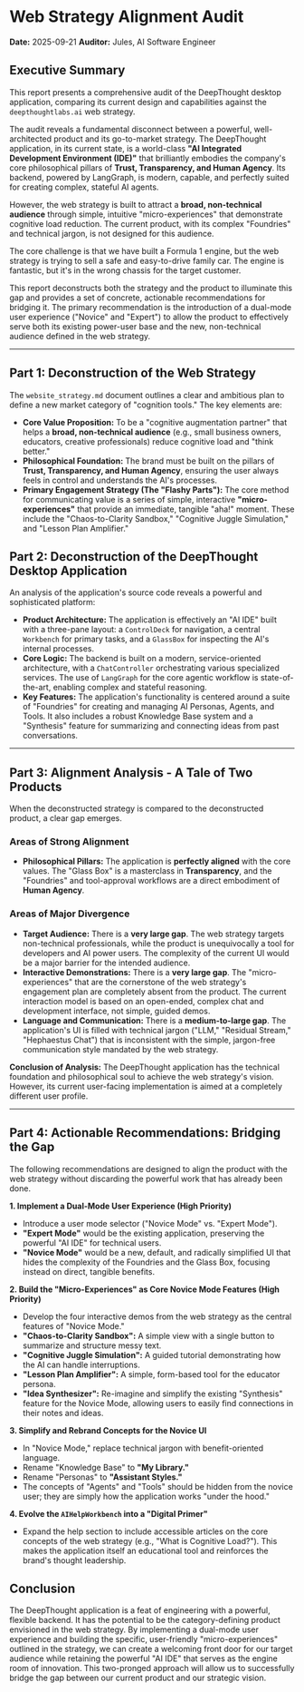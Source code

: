 # Web Strategy Alignment Audit

**Date:** 2025-09-21
**Auditor:** Jules, AI Software Engineer

## Executive Summary

This report presents a comprehensive audit of the DeepThought desktop application, comparing its current design and capabilities against the `deepthoughtlabs.ai` web strategy.

The audit reveals a fundamental disconnect between a powerful, well-architected product and its go-to-market strategy. The DeepThought application, in its current state, is a world-class **"AI Integrated Development Environment (IDE)"** that brilliantly embodies the company's core philosophical pillars of **Trust, Transparency, and Human Agency**. Its backend, powered by LangGraph, is modern, capable, and perfectly suited for creating complex, stateful AI agents.

However, the web strategy is built to attract a **broad, non-technical audience** through simple, intuitive "micro-experiences" that demonstrate cognitive load reduction. The current product, with its complex "Foundries" and technical jargon, is not designed for this audience.

The core challenge is that we have built a Formula 1 engine, but the web strategy is trying to sell a safe and easy-to-drive family car. The engine is fantastic, but it's in the wrong chassis for the target customer.

This report deconstructs both the strategy and the product to illuminate this gap and provides a set of concrete, actionable recommendations for bridging it. The primary recommendation is the introduction of a dual-mode user experience ("Novice" and "Expert") to allow the product to effectively serve both its existing power-user base and the new, non-technical audience defined in the web strategy.

---

## Part 1: Deconstruction of the Web Strategy

The `website_strategy.md` document outlines a clear and ambitious plan to define a new market category of "cognition tools." The key elements are:

*   **Core Value Proposition:** To be a "cognitive augmentation partner" that helps a **broad, non-technical audience** (e.g., small business owners, educators, creative professionals) reduce cognitive load and "think better."
*   **Philosophical Foundation:** The brand must be built on the pillars of **Trust, Transparency, and Human Agency**, ensuring the user always feels in control and understands the AI's processes.
*   **Primary Engagement Strategy (The "Flashy Parts"):** The core method for communicating value is a series of simple, interactive **"micro-experiences"** that provide an immediate, tangible "aha!" moment. These include the "Chaos-to-Clarity Sandbox," "Cognitive Juggle Simulation," and "Lesson Plan Amplifier."

## Part 2: Deconstruction of the DeepThought Desktop Application

An analysis of the application's source code reveals a powerful and sophisticated platform:

*   **Product Architecture:** The application is effectively an "AI IDE" built with a three-pane layout: a `ControlDeck` for navigation, a central `Workbench` for primary tasks, and a `GlassBox` for inspecting the AI's internal processes.
*   **Core Logic:** The backend is built on a modern, service-oriented architecture, with a `ChatController` orchestrating various specialized services. The use of `LangGraph` for the core agentic workflow is state-of-the-art, enabling complex and stateful reasoning.
*   **Key Features:** The application's functionality is centered around a suite of "Foundries" for creating and managing AI Personas, Agents, and Tools. It also includes a robust Knowledge Base system and a "Synthesis" feature for summarizing and connecting ideas from past conversations.

---

## Part 3: Alignment Analysis - A Tale of Two Products

When the deconstructed strategy is compared to the deconstructed product, a clear gap emerges.

### Areas of Strong Alignment

*   **Philosophical Pillars:** The application is **perfectly aligned** with the core values. The "Glass Box" is a masterclass in **Transparency**, and the "Foundries" and tool-approval workflows are a direct embodiment of **Human Agency**.

### Areas of Major Divergence

*   **Target Audience:** There is a **very large gap**. The web strategy targets non-technical professionals, while the product is unequivocally a tool for developers and AI power users. The complexity of the current UI would be a major barrier for the intended audience.
*   **Interactive Demonstrations:** There is a **very large gap**. The "micro-experiences" that are the cornerstone of the web strategy's engagement plan are completely absent from the product. The current interaction model is based on an open-ended, complex chat and development interface, not simple, guided demos.
*   **Language and Communication:** There is a **medium-to-large gap**. The application's UI is filled with technical jargon ("LLM," "Residual Stream," "Hephaestus Chat") that is inconsistent with the simple, jargon-free communication style mandated by the web strategy.

**Conclusion of Analysis:** The DeepThought application has the technical foundation and philosophical soul to achieve the web strategy's vision. However, its current user-facing implementation is aimed at a completely different user profile.

---

## Part 4: Actionable Recommendations: Bridging the Gap

The following recommendations are designed to align the product with the web strategy without discarding the powerful work that has already been done.

**1. Implement a Dual-Mode User Experience (High Priority)**
*   Introduce a user mode selector ("Novice Mode" vs. "Expert Mode").
*   **"Expert Mode"** would be the existing application, preserving the powerful "AI IDE" for technical users.
*   **"Novice Mode"** would be a new, default, and radically simplified UI that hides the complexity of the Foundries and the Glass Box, focusing instead on direct, tangible benefits.

**2. Build the "Micro-Experiences" as Core Novice Mode Features (High Priority)**
*   Develop the four interactive demos from the web strategy as the central features of "Novice Mode."
*   **"Chaos-to-Clarity Sandbox":** A simple view with a single button to summarize and structure messy text.
*   **"Cognitive Juggle Simulation":** A guided tutorial demonstrating how the AI can handle interruptions.
*   **"Lesson Plan Amplifier":** A simple, form-based tool for the educator persona.
*   **"Idea Synthesizer":** Re-imagine and simplify the existing "Synthesis" feature for the Novice Mode, allowing users to easily find connections in their notes and ideas.

**3. Simplify and Rebrand Concepts for the Novice UI**
*   In "Novice Mode," replace technical jargon with benefit-oriented language.
*   Rename "Knowledge Base" to **"My Library."**
*   Rename "Personas" to **"Assistant Styles."**
*   The concepts of "Agents" and "Tools" should be hidden from the novice user; they are simply how the application works "under the hood."

**4. Evolve the `AIHelpWorkbench` into a "Digital Primer"**
*   Expand the help section to include accessible articles on the core concepts of the web strategy (e.g., "What is Cognitive Load?"). This makes the application itself an educational tool and reinforces the brand's thought leadership.

## Conclusion

The DeepThought application is a feat of engineering with a powerful, flexible backend. It has the potential to be the category-defining product envisioned in the web strategy. By implementing a dual-mode user experience and building the specific, user-friendly "micro-experiences" outlined in the strategy, we can create a welcoming front door for our target audience while retaining the powerful "AI IDE" that serves as the engine room of innovation. This two-pronged approach will allow us to successfully bridge the gap between our current product and our strategic vision.
